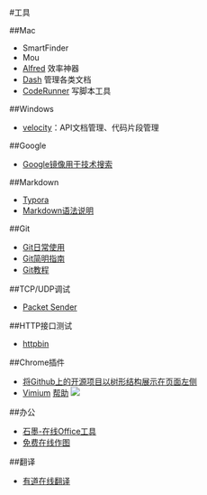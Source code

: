 #工具

##Mac
* SmartFinder
* Mou
* [Alfred](https://www.alfredapp.com/) 效率神器
* [Dash](https://kapeli.com/dash) 管理各类文档
* [CodeRunner](https://coderunnerapp.com/) 写脚本工具

##Windows
* [velocity](http://velocity.silverlakesoftware.com/)：API文档管理、代码片段管理


##Google
* [Google镜像用于技术搜索](http://www.itechzero.com/google-mirror-sites-collect.html)

##Markdown
* [Typora](http://www.typora.io/)
* [Markdown语法说明](http://wowubuntu.com/markdown/)

##Git
* [Git日常使用](https://github.com/peterluo/LearningPythonDiary/blob/master/1.How%20to%20use%20git.md)
* [Git简明指南](http://rogerdudler.github.io/git-guide/index.zh.html)
* [Git教程](http://www.liaoxuefeng.com/wiki/0013739516305929606dd18361248578c67b8067c8c017b000)

##TCP/UDP调试
* [Packet Sender](https://packetsender.com/)

##HTTP接口测试
* [httpbin](https://httpbin.org/)

##Chrome插件
* [将Github上的开源项目以树形结构展示在页面左侧](https://github.com/buunguyen/octotree)
* [Vimium](https://chrome.google.com/webstore/detail/vimium/dbepggeogbaibhgnhhndojpepiihcmeb?hl=zh-CN) [帮助](http://sspai.com/27723) ![](http://cdn.sspai.com/attachment/thumbnail/2014/12/16/6d5fb6202a03c35727794fc681e0558831ce8_mw_800_wm_1_wmp_3.jpg)

##办公
* [石墨-在线Office工具](https://shimo.im/)
* [免费在线作图](https://www.processon.com/)


##翻译
* [有道在线翻译](http://fanyi.youdao.com/)
